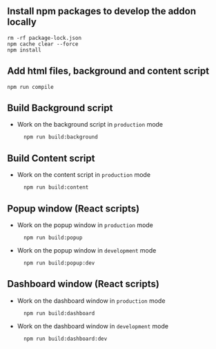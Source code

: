## Install npm packages to develop the addon locally

    rm -rf package-lock.json
    npm cache clear --force
    npm install

## Add html files, background and content script 

    npm run compile

## Build Background script

- Work on the background script in `production` mode
    
        npm run build:background

## Build Content script

- Work on the content script in `production` mode
    
        npm run build:content

## Popup window (React scripts)

- Work on the popup window in `production` mode
    
        npm run build:popup

- Work on the popup window in `development` mode
    
        npm run build:popup:dev

## Dashboard window (React scripts)

- Work on the dashboard window in `production` mode
    
        npm run build:dashboard

- Work on the dashboard window in `development` mode
    
        npm run build:dashboard:dev

